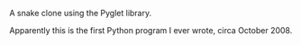 A snake clone using the Pyglet library.

Apparently this is the first Python program I ever wrote, circa October 2008.